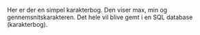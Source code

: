 Her er der en simpel karakterbog. Den viser max, min og gennemsnitskarakteren. Det hele vil blive gemt i en SQL database (karakterbog).

